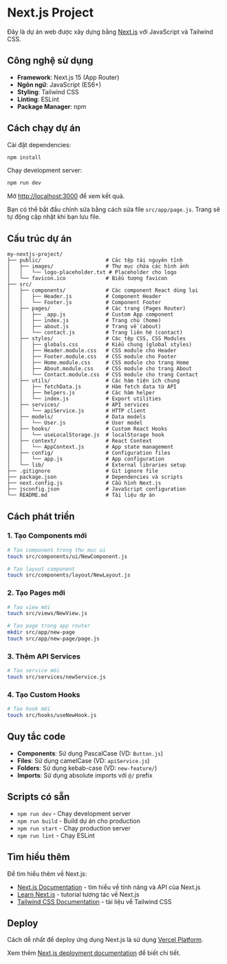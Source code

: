 # Next.js Project

Đây là dự án web được xây dựng bằng [Next.js](https://nextjs.org) với JavaScript và Tailwind CSS.

## Công nghệ sử dụng

- **Framework**: Next.js 15 (App Router)
- **Ngôn ngữ**: JavaScript (ES6+)
- **Styling**: Tailwind CSS
- **Linting**: ESLint
- **Package Manager**: npm

## Cách chạy dự án

Cài đặt dependencies:
```bash
npm install
```

Chạy development server:
```bash
npm run dev
```

Mở [http://localhost:3000](http://localhost:3000) để xem kết quả.

Bạn có thể bắt đầu chỉnh sửa bằng cách sửa file `src/app/page.js`. Trang sẽ tự động cập nhật khi bạn lưu file.

## Cấu trúc dự án

```
my-nextjs-project/
├── public/                     # Các tệp tài nguyên tĩnh
│   ├── images/                 # Thư mục chứa các hình ảnh
│   │   └── logo-placeholder.txt # Placeholder cho logo
│   └── favicon.ico             # Biểu tượng favicon
├── src/
│   ├── components/             # Các component React dùng lại
│   │   ├── Header.js           # Component Header
│   │   └── Footer.js           # Component Footer
│   ├── pages/                  # Các trang (Pages Router)
│   │   ├── _app.js             # Custom App component
│   │   ├── index.js            # Trang chủ (home)
│   │   ├── about.js            # Trang về (about)
│   │   └── contact.js          # Trang liên hệ (contact)
│   ├── styles/                 # Các tệp CSS, CSS Modules
│   │   ├── globals.css         # Kiểu chung (global styles)
│   │   ├── Header.module.css   # CSS module cho Header
│   │   ├── Footer.module.css   # CSS module cho Footer
│   │   ├── Home.module.css     # CSS module cho trang Home
│   │   ├── About.module.css    # CSS module cho trang About
│   │   └── Contact.module.css  # CSS module cho trang Contact
│   ├── utils/                  # Các hàm tiện ích chung
│   │   ├── fetchData.js        # Hàm fetch data từ API
│   │   ├── helpers.js          # Các hàm helper
│   │   └── index.js            # Export utilities
│   ├── services/               # API services
│   │   └── apiService.js       # HTTP client
│   ├── models/                 # Data models
│   │   └── User.js             # User model
│   ├── hooks/                  # Custom React Hooks
│   │   └── useLocalStorage.js  # localStorage hook
│   ├── context/                # React Context
│   │   └── AppContext.js       # App state management
│   ├── config/                 # Configuration files
│   │   └── app.js              # App configuration
│   └── lib/                    # External libraries setup
├── .gitignore                  # Git ignore file
├── package.json                # Dependencies và scripts
├── next.config.js              # Cấu hình Next.js
├── jsconfig.json               # JavaScript configuration
└── README.md                   # Tài liệu dự án
```

## Cách phát triển

### 1. Tạo Components mới
```bash
# Tạo component trong thư mục ui
touch src/components/ui/NewComponent.js

# Tạo layout component
touch src/components/layout/NewLayout.js
```

### 2. Tạo Pages mới
```bash
# Tạo view mới
touch src/views/NewView.js

# Tạo page trong app router
mkdir src/app/new-page
touch src/app/new-page/page.js
```

### 3. Thêm API Services
```bash
# Tạo service mới
touch src/services/newService.js
```

### 4. Tạo Custom Hooks
```bash
# Tạo hook mới
touch src/hooks/useNewHook.js
```

## Quy tắc code

- **Components**: Sử dụng PascalCase (VD: `Button.js`)
- **Files**: Sử dụng camelCase (VD: `apiService.js`)
- **Folders**: Sử dụng kebab-case (VD: `new-feature/`)
- **Imports**: Sử dụng absolute imports với `@/` prefix

## Scripts có sẵn

- `npm run dev` - Chạy development server
- `npm run build` - Build dự án cho production
- `npm run start` - Chạy production server
- `npm run lint` - Chạy ESLint

## Tìm hiểu thêm

Để tìm hiểu thêm về Next.js:

- [Next.js Documentation](https://nextjs.org/docs) - tìm hiểu về tính năng và API của Next.js
- [Learn Next.js](https://nextjs.org/learn) - tutorial tương tác về Next.js
- [Tailwind CSS Documentation](https://tailwindcss.com/docs) - tài liệu về Tailwind CSS

## Deploy

Cách dễ nhất để deploy ứng dụng Next.js là sử dụng [Vercel Platform](https://vercel.com/new).

Xem thêm [Next.js deployment documentation](https://nextjs.org/docs/app/building-your-application/deploying) để biết chi tiết.
